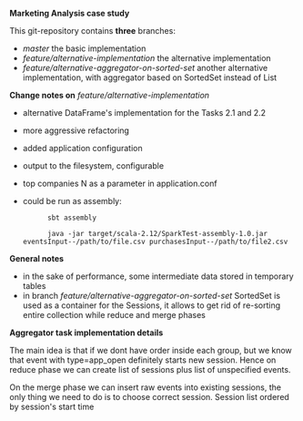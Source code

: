 **Marketing Analysis case study**

This git-repository contains **three** branches:
- _master_      the basic implementation
- _feature/alternative-implementation_ the alternative implementation
- _feature/alternative-aggregator-on-sorted-set_    another alternative implementation, with aggregator based on 
SortedSet instead of List

**Change notes on**     _feature/alternative-implementation_ 
- alternative DataFrame's implementation for the Tasks 2.1 and 2.2
- more aggressive refactoring
- added application configuration
- output to the filesystem, configurable
- top companies N as a parameter in application.conf
- could be run as assembly:

            sbt assembly
            
            java -jar target/scala-2.12/SparkTest-assembly-1.0.jar eventsInput--/path/to/file.csv purchasesInput--/path/to/file2.csv 
        

**General notes**
- in the sake of performance, some intermediate data stored in temporary tables
- in branch _feature/alternative-aggregator-on-sorted-set_ SortedSet is used as a container for the Sessions,
it allows to get rid of re-sorting entire collection while reduce and merge phases 

**Aggregator task implementation details**

The main idea is that if we dont have order inside each group, but we know that event 
with type=app_open definitely starts new session. Hence on reduce phase we can create list
of sessions plus list of unspecified events.

On the merge phase we can insert raw events into existing sessions, the only thing we need to do
is to choose correct session. Session list ordered by session's start time

